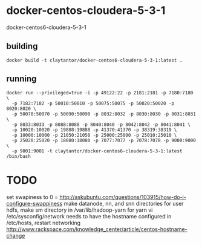 # docker-centos-cloudera-5-3-1
docker-centos6-cloudera-5-3-1


## building
    docker build -t claytantor/docker-centos6-cloudera-5-3-1:latest .

## running
    docker run --privileged=true -i -p 49122:22 -p 2181:2181 -p 7180:7180 \
      -p 7182:7182 -p 50010:50010 -p 50075:50075 -p 50020:50020 -p 8020:8020 \
      -p 50070:50070 -p 50090:50090 -p 8032:8032 -p 8030:8030 -p 8031:8031 \
      -p 8033:8033 -p 8088:8088 -p 8040:8040 -p 8042:8042 -p 8041:8041 \
      -p 10020:10020 -p 19888:19888 -p 41370:41370 -p 38319:38319 \
      -p 10000:10000 -p 21050:21050 -p 25000:25000 -p 25010:25010 \
      -p 25020:25020 -p 18080:18080 -p 7077:7077 -p 7078:7078 -p 9000:9000 \
      -p 9001:9001 -t claytantor/docker-centos6-cloudera-5-3-1:latest /bin/bash

# TODO
set swapiness to 0 = http://askubuntu.com/questions/103915/how-do-i-configure-swappiness
make datanode, nn, and snn directories for user hdfs, make sm directory in /var/lib/hadoop-yarn for yarn 
vi /etc/sysconfig/network needs to have the hostname configured in /etc/hosts, restart networking http://www.rackspace.com/knowledge_center/article/centos-hostname-change

